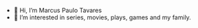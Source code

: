 - 👋 Hi, I’m Marcus Paulo Tavares
- 👀 I’m interested in series, movies, plays, games and my family.


<!---
MPTavares/MPTavares is a ✨ special ✨ repository because its `README.md` (this file) appears on your GitHub profile.
You can click the Preview link to take a look at your changes.
--->

